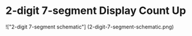 # 2-digit 7-segment Display Count Up

!["2-digit 7-segment schematic"] (2-digit-7-segment-schematic.png)
